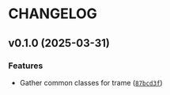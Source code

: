# CHANGELOG


## v0.1.0 (2025-03-31)

### Features

- Gather common classes for trame
  ([`87bcd3f`](https://github.com/Kitware/trame-common/commit/87bcd3f579e994589a135122623942c809884a9a))
